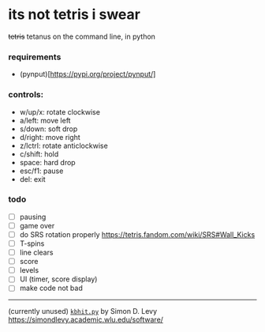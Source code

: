 # its not tetris i swear

~~tetris~~ tetanus on the command line, in python

### requirements
 - (pynput)[https://pypi.org/project/pynput/]

### controls: 
 - w/up/x: rotate clockwise
 - a/left: move left
 - s/down: soft drop
 - d/right: move right
 - z/lctrl: rotate anticlockwise
 - c/shift: hold
 - space: hard drop
 - esc/f1: pause
 - del: exit

### todo
 - [ ] pausing
 - [ ] game over
 - [ ] do SRS rotation properly https://tetris.fandom.com/wiki/SRS#Wall_Kicks
 - [ ] T-spins
 - [ ] line clears
 - [ ] score
 - [ ] levels
 - [ ] UI (timer, score display)
 - [ ] make code not bad
---
(currently unused) [`kbhit.py`](kbhit.py) by Simon D. Levy https://simondlevy.academic.wlu.edu/software/